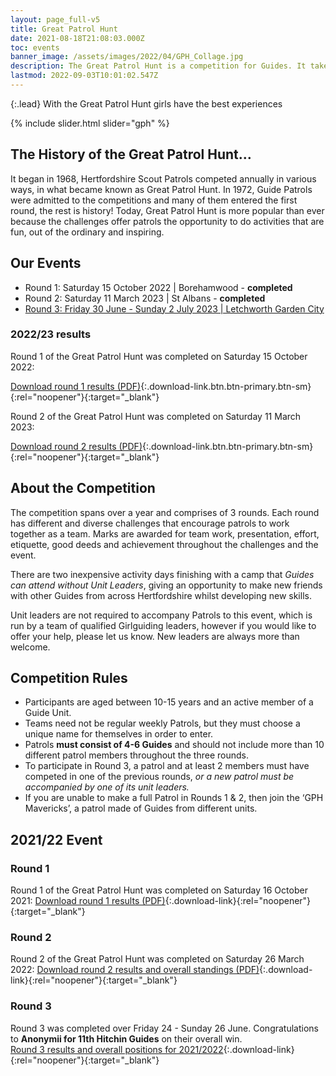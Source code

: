 ```yaml
---
layout: page_full-v5
title: Great Patrol Hunt
date: 2021-08-18T21:08:03.000Z
toc: events
banner_image: /assets/images/2022/04/GPH_Collage.jpg
description: The Great Patrol Hunt is a competition for Guides. It takes place over three rounds culminating in a residential weekend.
lastmod: 2022-09-03T10:01:02.547Z
---
```

{:.lead}
With the Great Patrol Hunt girls have the best experiences

{% include slider.html slider="gph" %}

## The History of the Great Patrol Hunt&#8230;

It began in 1968, Hertfordshire Scout Patrols competed annually in various ways, in what became known as Great Patrol Hunt. In 1972, Guide Patrols were admitted to the competitions and many of them entered the first round, the rest is history! Today, Great Patrol Hunt is more popular than ever because the challenges offer patrols the opportunity to do activities that are fun, out of the ordinary and inspiring.

## Our Events

- Round 1: Saturday 15 October 2022 \| Borehamwood - **completed**
- Round 2: Saturday 11 March 2023 \| St Albans - **completed**
- [Round 3: Friday 30 June - Sunday 2 July 2023 \| Letchworth Garden City](/event/gph-round-3/)

### 2022/23 results

Round 1 of the Great Patrol Hunt was completed on Saturday 15 October 2022:

[Download round 1 results (PDF)](/assets/docs/2022/gph-2022-23-round1-results.pdf){:.download-link.btn.btn-primary.btn-sm}{:rel="noopener"}{:target="_blank"}

Round 2 of the Great Patrol Hunt was completed on Saturday 11 March 2023:

[Download round 2 results (PDF)](/assets/docs/2023/great-patrol-hunt-round-2-results-22-23.pdf){:.download-link.btn.btn-primary.btn-sm}{:rel="noopener"}{:target="_blank"}

## About the Competition

The competition spans over a year and comprises of 3 rounds. Each round has different and diverse challenges that encourage patrols to work together as a team. Marks are awarded for team work, presentation, effort, etiquette, good deeds and achievement throughout the challenges and the event.

There are two inexpensive activity days finishing with a camp that _Guides can attend without Unit Leaders_, giving an opportunity to make new friends with other Guides from across Hertfordshire whilst developing new skills.

Unit leaders are not required to accompany Patrols to this event, which is run by a team of qualified Girlguiding leaders, however if you would like to offer your help, please let us know.  New leaders are always more than welcome.

## Competition Rules

- Participants are aged between 10-15 years and an active member of a Guide Unit.
- Teams need not be regular weekly Patrols, but they must choose a unique name for themselves in order to enter.
- Patrols **must consist of 4-6 Guides** and should not include more than 10 different patrol members throughout the three rounds.
- To participate in Round 3, a patrol and at least 2 members must have competed in one of the previous rounds, _or a new patrol must be accompanied by one of its unit leaders._
- If you are unable to make a full Patrol in Rounds 1 &amp; 2,  then  join the &#8216;GPH Mavericks&#8217;, a patrol made of Guides from different units.

## 2021/22 Event

### Round 1

Round 1 of the Great Patrol Hunt was completed on Saturday 16 October 2021: [Download round 1 results (PDF)](/assets/docs/2021-22-GPH-Round-1-Results.pdf){:.download-link}{:rel="noopener"}{:target="_blank"}

### Round 2

Round 2 of the Great Patrol Hunt was completed on Saturday 26 March 2022: [Download round 2 results and overall standings (PDF)](/assets/docs/2022/great-patrol-hunt-round2-results.pdf){:.download-link}{:rel="noopener"}{:target="_blank"}

### Round 3

Round 3 was completed over Friday 24 - Sunday 26 June.  Congratulations to **Anonymii for 11th Hitchin Guides** on their overall win.  
[Round 3 results and overall positions for 2021/2022](/assets/docs/2022/great-patrol-hunt-round3-results.pdf){:.download-link}{:rel="noopener"}{:target="_blank"}
